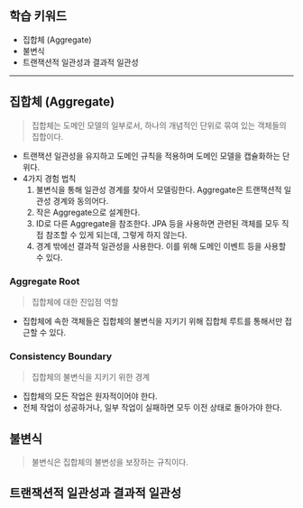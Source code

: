 ## 학습 키워드

- 집합체 (Aggregate)
- 불변식
- 트랜잭션적 일관성과 결과적 일관성

<hr>

## 집합체 (Aggregate)
> 집합체는 도메인 모델의 일부로서, 하나의 개념적인 단위로 묶여 있는 객체들의 집합이다.
- 트랜잭션 일관성을 유지하고 도메인 규칙을 적용하며 도메인 모델을 캡슐화하는 단위다.
- 4가지 경험 법칙
  1. 불변식을 통해 일관성 경계를 찾아서 모델링한다. Aggregate은 트랜잭션적 일관성 경계와 동의어다. 
  2. 작은 Aggregate으로 설계한다. 
  3. ID로 다른 Aggregate을 참조한다. JPA 등을 사용하면 관련된 객체를 모두 직접 참조할 수 있게 되는데, 그렇게 하지 않는다. 
  4. 경계 밖에선 결과적 일관성을 사용한다. 이를 위해 도메인 이벤트 등을 사용할 수 있다.
### Aggregate Root
> 집합체에 대한 진입점 역할
- 집합체에 속한 객체들은 집합체의 불변식을 지키기 위해 집합체 루트를 통해서만 접근할 수 있다.
### Consistency Boundary
> 집합체의 불변식을 지키기 위한 경계
- 집합체의 모든 작업은 원자적이어야 한다.
- 전체 작업이 성공하거나, 일부 작업이 실패하면 모두 이전 상태로 돌아가야 한다.
## 불변식
> 불변식은 집합체의 불변성을 보장하는 규칙이다.

## 트랜잭션적 일관성과 결과적 일관성